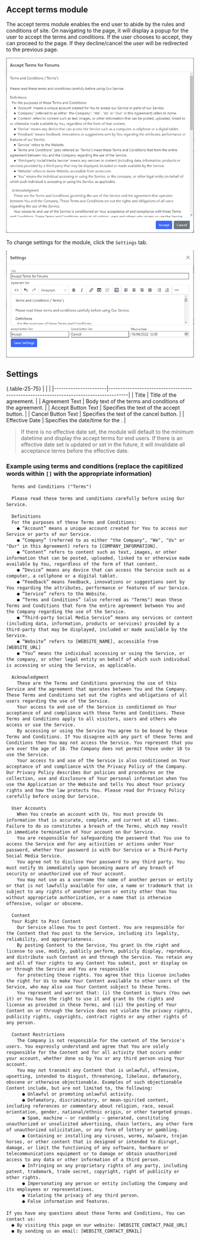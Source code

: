 ﻿## Accept terms module
The accept terms module enables the end user to abide by the rules and conditions of site. On navigating to the page, it will display a popup for the user to accept the terms and conditions.
If the user chooses to accept, they can proceed to the page. If they decline/cancel the user will be redirected to the previous page.

![Accept Terms Module Screenshot](AcceptTerms.png)

To change settings for the module, click the `Settings` tab.

![Settings](AcceptTerms-settings.png)

## Settings

{.table-25-75}
|                      |                                                                                      |
|----------------------|--------------------------------------------------------------------------------------|
| Title                | Title of the agreement.   |
| Agreement Text       | Body text of the terms and conditions of the agreement. |
| Accept Button Text   | Specifies the text of the accept button.  |
| Cancel Button Text   | Specifies the text of the cancel button.  |
| Effective Date       | Specifies the date/time for the .  |

> If there is no effective date set, the module will default to the minimum datetime and display the accept terms for end users.
> If there is an effective date set is updated or set in the future, it will invalidate all acceptance terms before the effective date.



### Example using terms and conditions (replace the capitilized words within `[]` with the appropriate information)
```
  Terms and Conditions ("Terms")
  
  Please read these terms and conditions carefully before using Our Service.

  Definitions
  For the purposes of these Terms and Conditions:
    ● “Account” means a unique account created for You to access our Service or parts of our Service.
    ● “Company” (referred to as either "the Company", "We", "Us" or "Our" in this Agreement) refers to [COMPANY_INFORMATION].
    ● “Content” refers to content such as text, images, or other information that can be posted, uploaded, linked to or otherwise made available by You, regardless of the form of that content.
    ● “Device” means any device that can access the Service such as a computer, a cellphone or a digital tablet.
    ● “Feedback” means feedback, innovations or suggestions sent by You regarding the attributes, performance or features of our Service.
    ● “Service” refers to the Website.
    ● “Terms and Conditions” (also referred as "Terms") mean these Terms and Conditions that form the entire agreement between You and the Company regarding the use of the Service. 
    ● “Third-party Social Media Service” means any services or content (including data, information, products or services) provided by a third-party that may be displayed, included or made available by the Service.
    ● “Website” refers to [WEBSITE_NAME], accessible from [WEBSITE_URL]
    ● “You” means the individual accessing or using the Service, or the company, or other legal entity on behalf of which such individual is accessing or using the Service, as applicable.

  Acknowledgment
    These are the Terms and Conditions governing the use of this Service and the agreement that operates between You and the Company. These Terms and Conditions set out the rights and obligations of all users regarding the use of the Service.
    Your access to and use of the Service is conditioned on Your acceptance of and compliance with these Terms and Conditions. These Terms and Conditions apply to all visitors, users and others who access or use the Service.
    By accessing or using the Service You agree to be bound by these Terms and Conditions. If You disagree with any part of these Terms and Conditions then You may not access the Service. You represent that you are over the age of 18. The Company does not permit those under 18 to use the Service.
    Your access to and use of the Service is also conditioned on Your acceptance of and compliance with the Privacy Policy of the Company. Our Privacy Policy describes Our policies and procedures on the collection, use and disclosure of Your personal information when You use the Application or the Website and tells You about Your privacy rights and how the law protects You. Please read Our Privacy Policy carefully before using Our Service.

  User Accounts
    When You create an account with Us, You must provide Us information that is accurate, complete, and current at all times. Failure to do so constitutes a breach of the Terms, which may result in immediate termination of Your account on Our Service.
    You are responsible for safeguarding the password that You use to access the Service and for any activities or actions under Your password, whether Your password is with Our Service or a Third-Party Social Media Service.
    You agree not to disclose Your password to any third party. You must notify Us immediately upon becoming aware of any breach of security or unauthorized use of Your account.
    You may not use as a username the name of another person or entity or that is not lawfully available for use, a name or trademark that is subject to any rights of another person or entity other than You without appropriate authorization, or a name that is otherwise offensive, vulgar or obscene.

  Content
  Your Right to Post Content
    Our Service allows You to post Content. You are responsible for the Content that You post to the Service, including its legality, reliability, and appropriateness.
    By posting Content to the Service, You grant Us the right and license to use, modify, publicly perform, publicly display, reproduce, and distribute such Content on and through the Service. You retain any and all of Your rights to any Content You submit, post or display on or through the Service and You are responsible
    for protecting those rights. You agree that this license includes the right for Us to make Your Content available to other users of the Service, who may also use Your Content subject to these Terms.
    You represent and warrant that: (i) the Content is Yours (You own it) or You have the right to use it and grant Us the rights and license as provided in these Terms, and (ii) the posting of Your Content on or through the Service does not violate the privacy rights, publicity rights, copyrights, contract rights or any other rights of any person.

  Content Restrictions
    The Company is not responsible for the content of the Service's users. You expressly understand and agree that You are solely responsible for the Content and for all activity that occurs under your account, whether done so by You or any third person using Your account. 
    You may not transmit any Content that is unlawful, offensive, upsetting, intended to disgust, threatening, libelous, defamatory, obscene or otherwise objectionable. Examples of such objectionable Content include, but are not limited to, the following:
      ● Unlawful or promoting unlawful activity.
      ● Defamatory, discriminatory, or mean-spirited content, including references or commentary about religion, race, sexual orientation, gender, national/ethnic origin, or other targeted groups.
      ● Spam, machine – or randomly – generated, constituting unauthorized or unsolicited advertising, chain letters, any other form of unauthorized solicitation, or any form of lottery or gambling.
      ● Containing or installing any viruses, worms, malware, trojan horses, or other content that is designed or intended to disrupt, damage, or limit the functioning of any software, hardware or telecommunications equipment or to damage or obtain unauthorized access to any data or other information of a third person.
      ● Infringing on any proprietary rights of any party, including patent, trademark, trade secret, copyright, right of publicity or other rights.
      ● Impersonating any person or entity including the Company and its employees or representatives.
      ● Violating the privacy of any third person.
      ● False information and features.

If you have any questions about these Terms and Conditions, You can contact us:
  ● By visiting this page on our website: [WEBSITE_CONTACT_PAGE_URL]
  ● By sending us an email: [WEBSITE_CONTACT_EMAIL]
```

